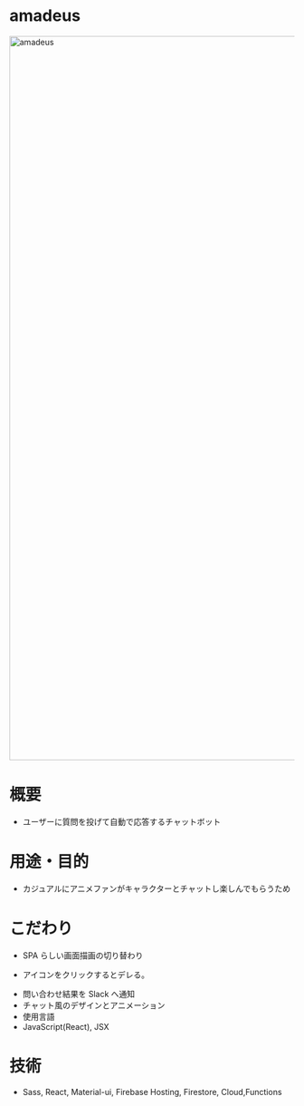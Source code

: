 # amadeus

<img width="1278" alt="amadeus" src="https://user-images.githubusercontent.com/50481755/103150082-bc5f1c80-47b3-11eb-9263-8a5a1dbc02f3.png">

# 概要

- ユーザーに質問を投げて自動で応答するチャットボット

# 用途・目的

- カジュアルにアニメファンがキャラクターとチャットし楽しんでもらうため

# こだわり

- SPA らしい画面描画の切り替わり

* アイコンをクリックするとデレる。

- 問い合わせ結果を Slack へ通知
- チャット風のデザインとアニメーション
- 使用言語
- JavaScript(React), JSX

# 技術

- Sass, React, Material-ui, Firebase Hosting, Firestore, Cloud,Functions
